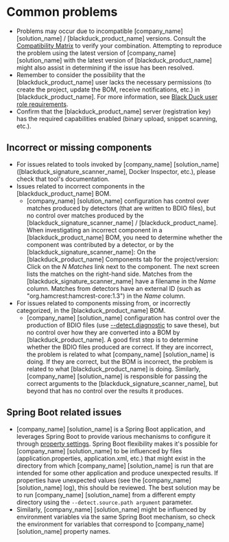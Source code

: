 # Common problems

- Problems may occur due to incompatible [company_name] [solution_name] / [blackduck_product_name] versions. Consult the [Compatibility Matrix](https://sig-product-docs.synopsys.com/bundle/blackduck-compatibility/page/topics/Black-Duck-Release-Compatibility.html) to verify your combination. Attempting to reproduce the problem using the latest version of [company_name] [solution_name] with the latest version of [blackduck_product_name] might also assist in determining if the issue has been resolved.
- Remember to consider the possibility that the [blackduck_product_name] user lacks the necessary permissions (to create the project, update the BOM, receive notifications, etc.) in [blackduck_product_name]. For more information, see [Black Duck user role requirements](../gettingstarted/usersandroles.md).
- Confirm that the [blackduck_product_name] server (registration key) has the required capabilities enabled (binary upload, snippet scanning, etc.).

## Incorrect or missing components

- For issues related to tools invoked by [company_name] [solution_name] ([blackduck_signature_scanner_name], Docker Inspector, etc.), please check that tool's documentation.
- Issues related to incorrect components in the [blackduck_product_name] BOM.    
	- [company_name] [solution_name] configuration has control over matches produced by detectors (that are written to BDIO files), but no control over matches produced by the [blackduck_signature_scanner_name] / [blackduck_product_name]. When investigating an incorrect component in a [blackduck_product_name] BOM, you need to determine whether the component was contributed by a detector, or by the [blackduck_signature_scanner_name]: On the [blackduck_product_name] Components tab for the project/version: Click on the *N Matches* link next to the component. The next screen lists the matches on the right-hand side. Matches from the [blackduck_signature_scanner_name] have a filename in the *Name* column. Matches from detectors have an external ID (such as "org.hamcrest:hamcrest-core:1.3") in the *Name* column.
- For issues related to components missing from, or incorrectly categorized, in the [blackduck_product_name] BOM.    
	- [company_name] [solution_name] configuration has control over the production of BDIO files (use [--detect.diagnostic](../properties/configuration/debug.md#diagnostic-mode) to save these), but no control over how they are converted into a BOM by [blackduck_product_name]. A good first step is to determine whether the BDIO files produced are correct. If they are incorrect, the problem is related to what [company_name] [solution_name] is doing. If they are correct, but the BOM is incorrect, the problem is related to what [blackduck_product_name] is doing. Similarly, [company_name] [solution_name] is responsible for passing the correct arguments to the [blackduck_signature_scanner_name], but beyond that has no control over the results it produces.

## Spring Boot related issues

- [company_name] [solution_name] is a Spring Boot application, and leverages Spring Boot to provide various mechanisms to configure it through [property settings](https://docs.spring.io/spring-boot/docs/current/reference/html/boot-features-external-config.html). Spring Boot flexibility makes it's possible for [company_name] [solution_name] to be influenced by files (application.properties, application.xml, etc.) that might exist in the directory from which [company_name] [solution_name] is run that are intended for some other application and produce unexpected results. If properties have unexpected values (see the [company_name] [solution_name] log), this should be reviewed. The best solution may be to run [company_name] [solution_name] from a different empty directory using the `--detect.source.path argument` parameter.
- Similarly, [company_name] [solution_name] might be influenced by environment variables via the same Spring Boot mechanism, so check the environment for variables that correspond to [company_name] [solution_name] property names.

